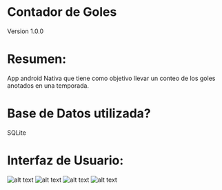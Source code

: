 # Contador de Goles

Version 1.0.0

# Resumen:

App android Nativa que tiene como objetivo llevar un conteo de los goles anotados en una temporada.

# Base de Datos utilizada?

SQLite

# Interfaz de Usuario:
![alt text](https://github.com/toomi17/ContadorGoles1/blob/master/mainact.jpg) ![alt text](https://github.com/toomi17/ContadorGoles1/blob/master/popup1.jpg) 
![alt text](https://github.com/toomi17/ContadorGoles1/blob/master/partact.jpg) ![alt text](https://github.com/toomi17/ContadorGoles1/blob/master/popup2.jpg) 



